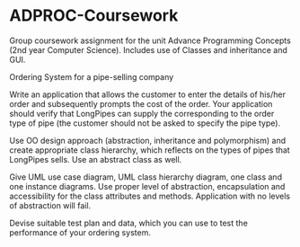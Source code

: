 # ADPROC-Coursework
Group coursework assignment for the unit Advance Programming Concepts (2nd year Computer Science). Includes use of Classes and inheritance and GUI.

Ordering System for a pipe-selling company

Write an application that allows the customer to enter the details of his/her order and subsequently prompts the cost of the order. Your application should verify that LongPipes can supply the corresponding to the order type of pipe (the customer should not be asked to specify the pipe type).

Use OO design approach (abstraction, inheritance and polymorphism) and create appropriate class hierarchy, which reflects on the types of pipes that LongPipes sells. Use an abstract class as well.

Give UML use case diagram, UML class hierarchy diagram, one class and one instance diagrams.
Use proper level of abstraction, encapsulation and accessibility for the class attributes and methods. Application with no levels of abstraction will fail.

Devise suitable test plan and data, which you can use to test the performance of your ordering system.
